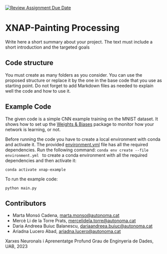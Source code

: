 [![Review Assignment Due Date](https://classroom.github.com/assets/deadline-readme-button-24ddc0f5d75046c5622901739e7c5dd533143b0c8e959d652212380cedb1ea36.svg)](https://classroom.github.com/a/L30CyvB9)

# XNAP-Painting Processing 
Write here a short summary about your project. The text must include a short introduction and the targeted goals

## Code structure
You must create as many folders as you consider. You can use the proposed structure or replace it by the one in the base code that you use as starting point. Do not forget to add Markdown files as needed to explain well the code and how to use it.

## Example Code
The given code is a simple CNN example training on the MNIST dataset. It shows how to set up the [Weights & Biases](https://wandb.ai/site)  package to monitor how your network is learning, or not.

Before running the code you have to create a local environment with conda and activate it. The provided [environment.yml](https://github.com/DCC-UAB/XNAP-Project/environment.yml) file has all the required dependencies. Run the following command: ``conda env create --file environment.yml `` to create a conda environment with all the required dependencies and then activate it:
```
conda activate xnap-example
```

To run the example code:
```
python main.py
```



## Contributors
- Marta Monsó Cadena, marta.monso@autonoma.cat
- Mercè Li de la Torre Prats, mercelidela.torre@autonoma.cat
- Daria Andreea Buiuc Balanescu, dariaandreea.buiuc@autonoma.cat
- Ariadna Lucero Abad, ariadna.lucero@autonoma.cat

Xarxes Neuronals i Aprenentatge Profund
Grau de Enginyeria de Dades, 
UAB, 2023
